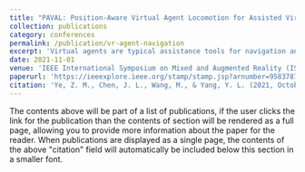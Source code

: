 ```yaml
---
title: "PAVAL: Position-Aware Virtual Agent Locomotion for Assisted Virtual Reality Navigation"
collection: publications
category: conferences
permalink: /publication/vr-agent-navigation
excerpt: 'Virtual agents are typical assistance tools for navigation and interaction in Virtual Reality (VR) tour, training, education, etc. It has been demonstrated that the gaits, gestures, gazes, and positions of virtual agents are major factors that affect the user's perception and experience for seated and standing VR. In this paper, we present a novel position-aware virtual agent locomotion method, called PAVAL, that can perform virtual agent positioning (position+orientation) in real time for room-scale VR navigation assistance. We first analyze design guidelines for virtual agent locomotion and model the problem using the positions of the user and the surrounding virtual objects. Then we conduct a one-off preliminary study to collect subjective data and present a model for virtual agent positioning prediction with fixed user position. Based on the model, we propose an algorithm to optimize the object of interest, virtual agent position, and virtual agent orientation in sequence for virtual agent locomotion. As a result, during user navigation in a virtual scene, the virtual agent automatically moves in real time and introduces virtual object information to the user. We evaluate PAVAL and two alternative methods via a user study with humanoid virtual agents in various scenes, including virtual museum, factory, and school gym. The results reveal that our method is superior to the baseline condition.'
date: 2021-11-01
venue: 'IEEE International Symposium on Mixed and Augmented Reality (ISMAR) 2021'
paperurl: 'https://ieeexplore.ieee.org/stamp/stamp.jsp?arnumber=9583787&casa_token=WUQ18TOZqa4AAAAA:npCrFIlUM5hKmgVWPm5p-ahpDhrq8-qVjbb75Vux8hVnI6tEWMDJ1cp3IwsewSrt9j5RQwHVQ7Y'
citation: 'Ye, Z. M., Chen, J. L., Wang, M., & Yang, Y. L. (2021, October). Paval: Position-aware virtual agent locomotion for assisted virtual reality navigation. In 2021 IEEE International Symposium on Mixed and Augmented Reality (ISMAR) (pp. 239-247). IEEE.'
---
```


The contents above will be part of a list of publications, if the user clicks the link for the publication than the contents of section will be rendered as a full page, allowing you to provide more information about the paper for the reader. When publications are displayed as a single page, the contents of the above "citation" field will automatically be included below this section in a smaller font.
